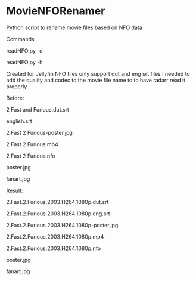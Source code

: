 # MovieNFORenamer
Python script to rename movie files based on NFO data

Commands

readNFO.py -d <directory>
  
readNFO.py -h


Created for Jellyfin NFO files only support dut and eng srt files
I needed to add the quality and codec to the movie file name to to have radarr read it properly




Before:

2 Fast and Furious.dut.srt

english.srt

2 Fast 2 Furious-poster.jpg

2 Fast 2 Furious.mp4

2 Fast 2 Furious.nfo

poster.jpg

fanart.jpg


Result:

2.Fast.2.Furious.2003.H264.1080p.dut.srt

2.Fast.2.Furious.2003.H264.1080p.eng.srt

2.Fast.2.Furious.2003.H264.1080p-poster.jpg

2.Fast.2.Furious.2003.H264.1080p.mp4

2.Fast.2.Furious.2003.H264.1080p.nfo

poster.jpg

fanart.jpg
